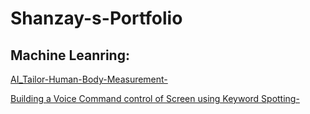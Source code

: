 # Shanzay-s-Portfolio


## Machine Leanring:

[AI_Tailor-Human-Body-Measurement-](https://github.com/shay-coder/Human-Body-Measurements-App)

[Building a Voice Command control of Screen using Keyword Spotting-](https://github.com/shay-coder/Keyword-Spotting)  
